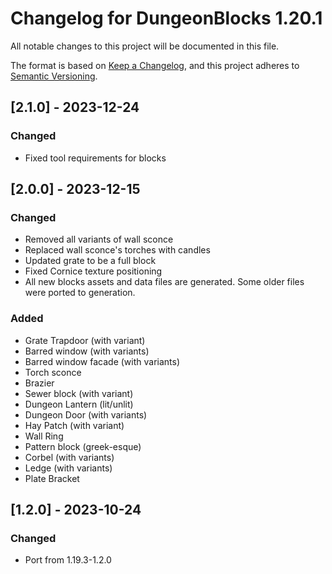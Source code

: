 # Changelog for DungeonBlocks 1.20.1

All notable changes to this project will be documented in this file.

The format is based on [Keep a Changelog](https://keepachangelog.com/en/1.0.0/),
and this project adheres to [Semantic Versioning](https://semver.org/spec/v2.0.0.html).

## [2.1.0] - 2023-12-24

### Changed

- Fixed tool requirements for blocks

## [2.0.0] - 2023-12-15

### Changed

- Removed all variants of wall sconce
- Replaced wall sconce's torches with candles
- Updated grate to be a full block
- Fixed Cornice texture positioning
- All new blocks assets and data files are generated. Some older files were ported to generation.

### Added

- Grate Trapdoor (with variant)
- Barred window (with variants)
- Barred window facade (with variants)
- Torch sconce
- Brazier
- Sewer block (with variant)
- Dungeon Lantern (lit/unlit)
- Dungeon Door (with variants)
- Hay Patch (with variant)
- Wall Ring
- Pattern block (greek-esque)
- Corbel (with variants)
- Ledge (with variants)
- Plate Bracket

## [1.2.0] - 2023-10-24

### Changed

- Port from 1.19.3-1.2.0